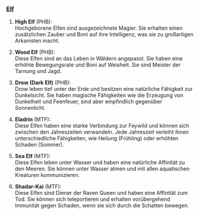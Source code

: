 
### [**Elf**](http://dnd5e.wikidot.com/lineage:elf)  

1. **High Elf** (PHB):  
   Hochgeborene Elfen sind ausgezeichnete Magier. Sie erhalten einen zusätzlichen Zauber und Boni auf ihre Intelligenz, was sie zu großartigen Arkanisten macht.
      
2. **Wood Elf** (PHB):  
   Diese Elfen sind an das Leben in Wäldern angepasst. Sie haben eine erhöhte Bewegungsrate und Boni auf Weisheit. Sie sind Meister der Tarnung und Jagd.
      
3. **Drow (Dark Elf)** (PHB):  
   Drow leben tief unter der Erde und besitzen eine natürliche Fähigkeit zur Dunkelsicht. Sie haben magische Fähigkeiten wie die Erzeugung von Dunkelheit und Feenfeuer, sind aber empfindlich gegenüber Sonnenlicht.
      
4. **Eladrin** (MTF):  
   Diese Elfen haben eine starke Verbindung zur Feywild und können sich zwischen den Jahreszeiten verwandeln. Jede Jahreszeit verleiht ihnen unterschiedliche Fähigkeiten, wie Heilung (Frühling) oder erhöhten Schaden (Sommer).
      
5. **Sea Elf** (MTF):  
   Diese Elfen leben unter Wasser und haben eine natürliche Affinität zu den Meeren. Sie können unter Wasser atmen und mit allen aquatischen Kreaturen kommunizieren.
      
6. **Shadar-Kai** (MTF):  
   Diese Elfen sind Diener der Raven Queen und haben eine Affinität zum Tod. Sie können sich teleportieren und erhalten vorübergehend Immunität gegen Schaden, wenn sie sich durch die Schatten bewegen.